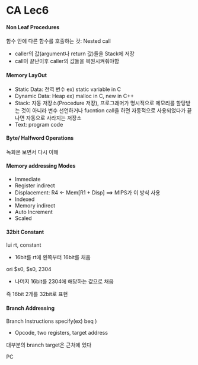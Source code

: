 # CA Lec6

#### Non Leaf Procedures

함수 안에 다른 함수를 호출하는 것: Nested call

- caller의 값(argument나 return 값)들을 Stack에 저장
- call이 끝난이후 caller의 값들을 복원시켜줘야함

#### Memory LayOut

- Static Data: 전역 변수 ex) static variable in C
- Dynamic Data: Heap ex) malloc in C, new in C++
- Stack: 자동 저장소(Procedure 저장), 프로그래머가 명시적으로 메모리를 할당받는 것이 아니라 변수 선언하거나 fucntion call을 하면 자동적으로 사용되었다가 끝나면 자동으로 사라지는 저장소
- Text: program code

#### Byte/ Halfword Operations

녹화본 보면서 다시 이해



####  Memory addressing Modes

- Immediate
- Register indirect
- Displacement: R4 <- Mem[R1 + Disp] ==> MIPS가 이 방식 사용
- Indexed
- Memory indirect
- Auto Increment
- Scaled

#### 32bit Constant

lui rt, constant

- 16bit를 rt에 왼쪽부터 16bit를 채움

ori \$s0, \$s0, 2304

- 나머지 16bit를 2304에 해당하는 값으로 채움

즉 16bit 2개를 32bit로 표현

#### Branch Addressing

Branch Instructions specify(ex) beq )

- Opcode, two registers, target address

대부분의 branch target은 근처에 있다

PC